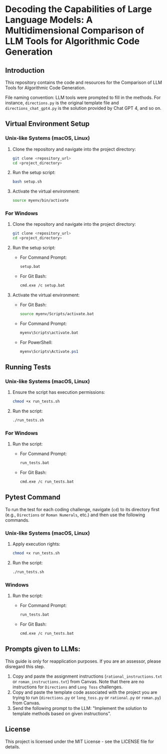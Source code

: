 # Decoding the Capabilities of Large Language Models: A Multidimensional Comparison of LLM Tools for Algorithmic Code Generation

## Introduction

This repository contains the code and resources for the Comparison of LLM Tools for Algorithmic Code Generation.

File naming convention: LLM tools were prompted to fill in the methods. For instance, `directions.py` is the original template file and `directions_chat_gpt4.py` is the solution provided by Chat GPT 4, and so on.

## Virtual Environment Setup

### Unix-like Systems (macOS, Linux)

1. Clone the repository and navigate into the project directory:
   ```bash
   git clone <repository_url>
   cd <project_directory>
   ```
2. Run the setup script:
   ```bash
   bash setup.sh
   ```
3. Activate the virtual environment:
   ```bash
   source myenv/bin/activate
   ```

### For Windows

1. Clone the repository and navigate into the project directory:
   ```bash
   git clone <repository_url>
   cd <project_directory>
   ```
2. Run the setup script:

   - For Command Prompt:

     ```cmd
     setup.bat
     ```

   - For Git Bash:

     ```bash
     cmd.exe /c setup.bat
     ```

3. Activate the virtual environment:

   - For Git Bash:

     ```bash
     source myenv/Scripts/activate.bat
     ```

   - For Command Prompt:

     ```cmd
     myenv\Scripts\activate.bat
     ```

   - For PowerShell:

     ```powershell
     myenv\Scripts\Activate.ps1
     ```

## Running Tests

### Unix-like Systems (macOS, Linux)

1. Ensure the script has execution permissions:
   ```bash
   chmod +x run_tests.sh
   ```
2. Run the script:
   ```bash
   ./run_tests.sh
   ```

### For Windows

1. Run the script:

   - For Command Prompt:

     ```cmd
     run_tests.bat
     ```

   - For Git Bash:

     ```bash
     cmd.exe /c run_tests.bat
     ```

## Pytest Command

To run the test for each coding challenge, navigate (`cd`) to its directory first (e.g., `Directions` or `Roman Numerals`, etc.) and then use the following commands.

### Unix-like Systems (macOS, Linux)

1. Apply execution rights:
   ```bash
   chmod +x run_tests.sh
   ```
2. Run the script:
   ```bash
   ./run_tests.sh
   ```

### Windows

1. Run the script:

   - For Command Prompt:

     ```cmd
     run_tests.bat
     ```

   - For Git Bash:

     ```bash
     cmd.exe /c run_tests.bat
     ```

## Prompts given to LLMs:

This guide is only for reapplication purposes. If you are an assessor, please disregard this step.

1. Copy and paste the assignment instructions (`rational_instructions.txt` or `roman_instructions.txt`) from Canvas. Note that there are no instructions for `Directions` and `Long Toss` challenges.
2. Copy and paste the template code associated with the project you are trying to run (`directions.py` or `long_toss.py` or `rational.py` or `roman.py`) from Canvas.
3. Send the following prompt to the LLM: "Implement the solution to template methods based on given instructions".

## License

This project is licensed under the MIT License - see the LICENSE file for details.
